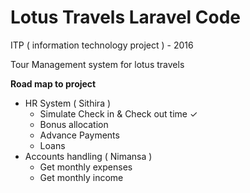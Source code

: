 # Lotus Travels Laravel Code

ITP ( information technology project ) - 2016

Tour Management system for lotus travels

**Road map to project** 
<br />
<ul>
    <li> HR System ( Sithira )
        <ul>
            <li>Simulate Check in & Check out time ✓</li>
            <li>Bonus allocation</li>
            <li>Advance Payments</li>
            <li>Loans</li>
        </ul>
    </li>
   
  <li> Accounts handling ( Nimansa )
       <ul>
           <li>Get monthly expenses</li>
           <li>Get monthly income</li>
       </ul>
  </li>
    
</ul>
       
